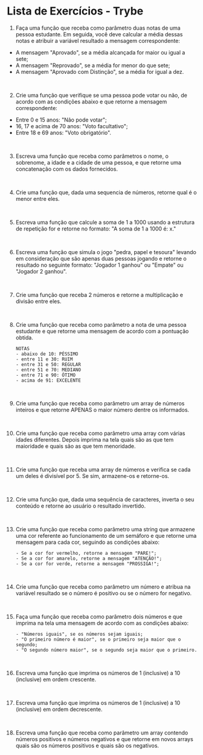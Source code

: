 # Lista de Exercícios - Trybe

1. Faça uma função que receba como parâmetro duas notas de uma pessoa estudante. Em seguida, você deve calcular a média dessas notas e atribuir a variável resultado a mensagem correspondente:

- A mensagem "Aprovado", se a média alcançada for maior ou igual a sete;
- A mensagem "Reprovado", se a média for menor do que sete;
- A mensagem "Aprovado com Distinção", se a média for igual a dez.

</br>

2.  Crie uma função que verifique se uma pessoa pode votar ou não, de acordo com as condições abaixo e que retorne a mensagem correspondente:

- Entre 0 e 15 anos: "Não pode votar";
- 16, 17 e acima de 70 anos: "Voto facultativo";
- Entre 18 e 69 anos: "Voto obrigatório".

</br>

3. Escreva uma função que receba como parâmetros o nome, o sobrenome, a idade e a cidade de uma pessoa, e que retorne uma concatenação com os dados fornecidos.

</br>

4. Crie uma função que, dada uma sequencia de números, retorne qual é o menor entre eles.

</br>

5. Escreva uma função que calcule a soma de 1 a 1000 usando a estrutura de repetição for e retorne no formato: "A soma de 1 a 1000 é: x."

</br>

6. Escreva uma função que simula o jogo "pedra, papel e tesoura" levando em consideração que são apenas duas pessoas jogando e retorne o resultado no seguinte formato: "Jogador 1 ganhou" ou "Empate" ou "Jogador 2 ganhou".

</br>

7. Crie uma função que receba 2 números e retorne a multiplicação e divisão entre eles.

</br>

8.  Crie uma função que receba como parâmetro a nota de uma pessoa estudante e que retorne uma mensagem de acordo com a pontuação obtida.

        NOTAS
        - abaixo de 10: PÉSSIMO
        - entre 11 e 30: RUIM
        - entre 31 e 50: REGULAR
        - entre 51 e 70: MEDIANO
        - entre 71 e 90: ÓTIMO
        - acima de 91: EXCELENTE

</br>

9. Crie uma função que receba como parâmetro um array de números inteiros e que retorne APENAS o maior número dentre os informados.

</br>

10. Crie uma função que receba como parâmetro uma array com várias idades diferentes. Depois imprima na tela quais são as que tem maioridade e quais são as que tem menoridade.

</br>

11. Crie uma função que receba uma array de números e verifica se cada um deles é divisível por 5. Se sim, armazene-os e retorne-os.

</br>

12. Crie uma função que, dada uma sequência de caracteres, inverta o seu conteúdo e retorne ao usuário o resultado invertido.

</br>

13. Crie uma função que receba como parâmetro uma string que armazene uma cor referente ao funcionamento de um semáforo e que retorne uma mensagem para cada cor, seguindo as condições abaixo:

        - Se a cor for vermelho, retorne a mensagem "PARE!";
        - Se a cor for amarelo, retorne a mensagem "ATENÇÃO!";
        - Se a cor for verde, retorne a mensagem "PROSSIGA!";

</br>

14. Crie uma função que receba como parâmetro um número e atribua na variável resultado se o número é positivo ou se o número for negativo.

</br>

15. Faça uma função que receba como parâmetro dois números e que imprima na tela uma mensagem de acordo com as condições abaixo:

        - "Números iguais", se os números sejam iguais;
        - "O primeiro número é maior", se o primeiro seja maior que o segundo;
        - "O segundo número maior", se o segundo seja maior que o primeiro.

</br>

16. Escreva uma função que imprima os números de 1 (inclusive) a 10 (inclusive) em ordem crescente.

</br>

17. Escreva uma função que imprima os números de 1 (inclusive) a 10 (inclusive) em ordem decrescente.

</br>

18. Escreva uma função que receba como parâmetro um array contendo números positivos e números negativos e que retorne em novos arrays quais são os números positivos e quais são os negativos.
